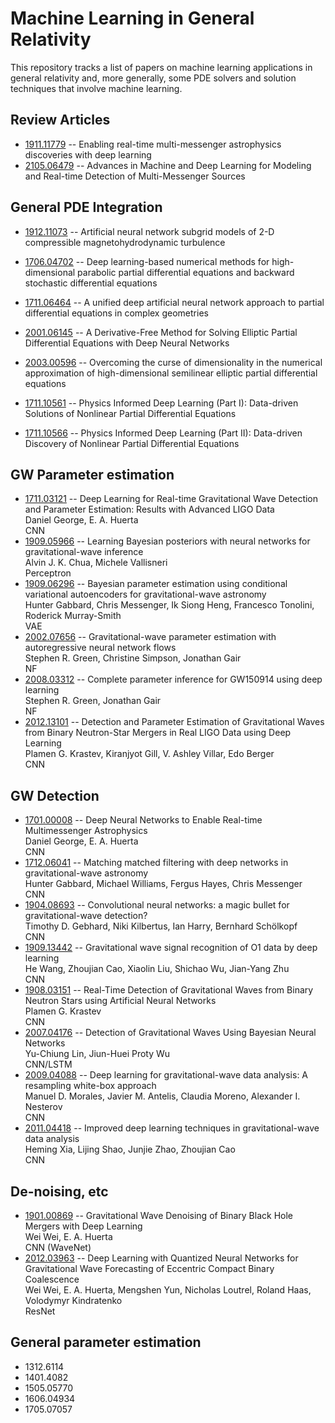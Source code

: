 # Machine Learning in General Relativity

This repository tracks a list of papers on machine learning applications in general relativity and, more generally, some PDE solvers and solution techniques that involve machine learning.


## Review Articles
- [1911.11779](https://arxiv.org/abs/1911.11779) -- Enabling real-time multi-messenger astrophysics discoveries with deep learning
- [2105.06479](https://arxiv.org/abs/2105.06479) -- Advances in Machine and Deep Learning for Modeling and Real-time Detection of Multi-Messenger Sources

## General PDE Integration

- [1912.11073](https://arxiv.org/abs/1912.11073) -- Artificial neural network subgrid models of 2-D compressible magnetohydrodynamic turbulence
- [1706.04702](https://arxiv.org/abs/1706.04702) -- Deep learning-based numerical methods for high-dimensional parabolic partial differential equations and backward stochastic differential equations
- [1711.06464](https://arxiv.org/abs/1711.06464) -- A unified deep artificial neural network approach to partial differential equations in complex geometries
- [2001.06145](https://arxiv.org/abs/2001.06145) -- A Derivative-Free Method for Solving Elliptic Partial Differential Equations with Deep Neural Networks
- [2003.00596](https://arxiv.org/abs/2003.00596) -- Overcoming the curse of dimensionality in the numerical approximation of high-dimensional semilinear elliptic partial differential equations

- [1711.10561](https://arxiv.org/abs/1711.10561) -- Physics Informed Deep Learning (Part I): Data-driven Solutions of Nonlinear Partial Differential Equations
- [1711.10566](https://arxiv.org/abs/1711.10566) -- Physics Informed Deep Learning (Part II): Data-driven Discovery of Nonlinear Partial Differential Equations

## GW Parameter estimation

- [1711.03121](https://arxiv.org/abs/1711.03121) -- Deep Learning for Real-time Gravitational Wave Detection and Parameter Estimation: Results with Advanced LIGO Data\
  Daniel George, E. A. Huerta\
  CNN
- [1909.05966](https://arxiv.org/abs/1909.05966) -- Learning Bayesian posteriors with neural networks for gravitational-wave inference\
  Alvin J. K. Chua, Michele Vallisneri\
  Perceptron
- [1909.06296](https://arxiv.org/abs/1909.06296) -- Bayesian parameter estimation using conditional variational autoencoders for gravitational-wave astronomy\
  Hunter Gabbard, Chris Messenger, Ik Siong Heng, Francesco Tonolini, Roderick Murray-Smith\
  VAE
- [2002.07656](https://arxiv.org/abs/2002.07656) -- Gravitational-wave parameter estimation with autoregressive neural network flows\
  Stephen R. Green, Christine Simpson, Jonathan Gair\
  NF
- [2008.03312](https://arxiv.org/abs/2008.03312) -- Complete parameter inference for GW150914 using deep learning\
  Stephen R. Green, Jonathan Gair\
  NF
- [2012.13101](https://arxiv.org/abs/2012.13101) -- Detection and Parameter Estimation of Gravitational Waves from Binary Neutron-Star Mergers in Real LIGO Data using Deep Learning\
  Plamen G. Krastev, Kiranjyot Gill, V. Ashley Villar, Edo Berger\
  CNN


## GW Detection

- [1701.00008](https://arxiv.org/abs/1701.00008) -- Deep Neural Networks to Enable Real-time Multimessenger Astrophysics\
  Daniel George, E. A. Huerta\
  CNN
- [1712.06041](https://arxiv.org/abs/1712.06041) -- Matching matched filtering with deep networks in gravitational-wave astronomy\
  Hunter Gabbard, Michael Williams, Fergus Hayes, Chris Messenger\
  CNN
- [1904.08693](https://arxiv.org/abs/1904.08693) -- Convolutional neural networks: a magic bullet for gravitational-wave detection?\
  Timothy D. Gebhard, Niki Kilbertus, Ian Harry, Bernhard Schölkopf\
  CNN
- [1909.13442](https://arxiv.org/abs/1909.13442) -- Gravitational wave signal recognition of O1 data by deep learning\
  He Wang, Zhoujian Cao, Xiaolin Liu, Shichao Wu, Jian-Yang Zhu\
  CNN
- [1908.03151](https://arxiv.org/abs/1908.03151) -- Real-Time Detection of Gravitational Waves from Binary Neutron Stars using Artificial Neural Networks\
  Plamen G. Krastev\
  CNN
- [2007.04176](https://arxiv.org/abs/2007.04176) -- Detection of Gravitational Waves Using Bayesian Neural Networks\
  Yu-Chiung Lin, Jiun-Huei Proty Wu\
  CNN/LSTM
- [2009.04088](https://arxiv.org/abs/2009.04088) -- Deep learning for gravitational-wave data analysis: A resampling white-box approach\
  Manuel D. Morales, Javier M. Antelis, Claudia Moreno, Alexander I. Nesterov\
  CNN
- [2011.04418](https://arxiv.org/abs/2011.04418) -- Improved deep learning techniques in gravitational-wave data analysis\
  Heming Xia, Lijing Shao, Junjie Zhao, Zhoujian Cao\
  CNN


## De-noising, etc

- [1901.00869](https://arxiv.org/abs/1901.00869) -- Gravitational Wave Denoising of Binary Black Hole Mergers with Deep Learning\
  Wei Wei, E. A. Huerta\
  CNN (WaveNet)
- [2012.03963](https://arxiv.org/abs/2012.03963) -- Deep Learning with Quantized Neural Networks for Gravitational Wave Forecasting of Eccentric Compact Binary Coalescence\
  Wei Wei, E. A. Huerta, Mengshen Yun, Nicholas Loutrel, Roland Haas, Volodymyr Kindratenko\
  ResNet


## General parameter estimation
 - 1312.6114
 - 1401.4082
 - 1505.05770
 - 1606.04934
 - 1705.07057
